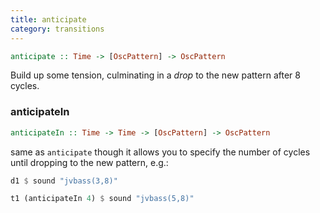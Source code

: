 ```yaml
---
title: anticipate
category: transitions
---
```


~~~haskell
anticipate :: Time -> [OscPattern] -> OscPattern
~~~

Build up some tension, culminating in a _drop_ to the new pattern after 8 cycles.

### anticipateIn

~~~haskell
anticipateIn :: Time -> Time -> [OscPattern] -> OscPattern
~~~

same as `anticipate` though it allows you to specify the number of cycles until dropping to the new pattern, e.g.:

~~~haskell
d1 $ sound "jvbass(3,8)"

t1 (anticipateIn 4) $ sound "jvbass(5,8)"
~~~